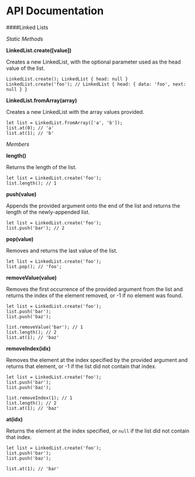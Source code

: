 # API Documentation

####Linked Lists

*Static Methods*

**LinkedList.create([value])**

Creates a new LinkedList, with the optional parameter used as the head value of the list.

```
LinkedList.create(); LinkedList { head: null }
LinkedList.create('foo'); // LinkedList { head: { data: 'foo', next: null } }
```

**LinkedList.fromArray(array)**

Creates a new LinkedList with the array values provided.

```
let list = LinkedList.fromArray(['a', 'b']);
list.at(0); // 'a'
list.at(1); // 'b'
```

*Members*

**length()**

Returns the length of the list.

```
let list = LinkedList.create('foo');
list.length(); // 1
```

**push(value)**

Appends the provided argument onto the end of the list and returns the length of the newly-appended list.
```
let list = LinkedList.create('foo');
list.push('bar'); // 2
```

**pop(value)**

Removes and returns the last value of the list.
```
let list = LinkedList.create('foo');
list.pop(); // 'foo';
```

**removeValue(value)**

Removes the first occurrence of the provided argument from the list and returns the index of the element removed, or -1 if no element was found.

```
let list = LinkedList.create('foo');
list.push('bar');
list.push('baz');

list.removeValue('bar'); // 1
list.length(); // 2
list.at(1); // 'baz'
```

**removeIndex(idx)**

Removes the element at the index specified by the provided argument and returns that element, or -1 if the list did not contain that index.

```
let list = LinkedList.create('foo');
list.push('bar');
list.push('baz');

list.removeIndex(1); // 1
list.length(); // 2
list.at(1); // 'baz'
```

**at(idx)**

Returns the element at the index specified, or `null` if the list did not contain that index.

```
let list = LinkedList.create('foo');
list.push('bar');
list.push('baz');

list.at(1); // 'bar'
```